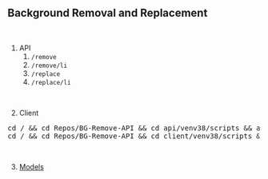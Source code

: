 ## **Background Removal and Replacement**

<br>

1. API
    1. `/remove`
    2. `/remove/li`
    3. `/replace`
    4. `/replace/li`

<br>

2. Client
<pre>
cd / && cd Repos/BG-Remove-API && cd api/venv38/scripts && activate & cd ../.. && title API-SERVER
cd / && cd Repos/BG-Remove-API && cd client/venv38/scripts && activate & cd ../.. && title API-CLIENT 
</pre>

<br>

3. [Models](https://drive.google.com/drive/folders/1E0ajrRu4jnEZCxgCsEcAip-5mAL9H55_?usp=drive_link)
